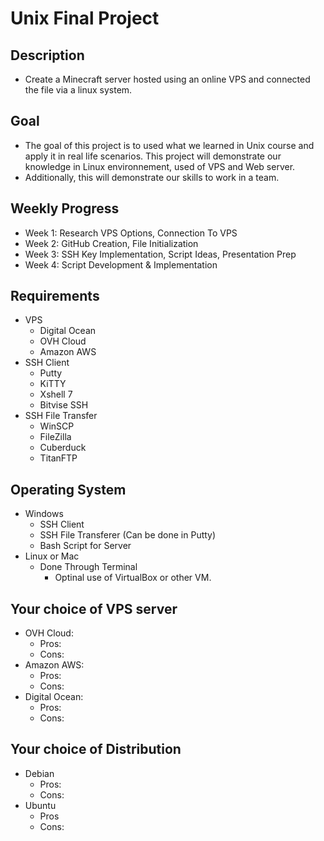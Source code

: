 # Unix Final Project

## Description 
- Create a Minecraft server hosted using an online VPS and connected the file via a linux system.

## Goal
- The goal of this project is to used what we learned in Unix course and apply it in real life scenarios. This project will demonstrate our knowledge in Linux environnement, used of VPS and Web server.
- Additionally, this will demonstrate our skills to work in a team.

## Weekly Progress
- Week 1: Research VPS Options, Connection To VPS
- Week 2: GitHub Creation, File Initialization
- Week 3: SSH Key Implementation, Script Ideas, Presentation Prep
- Week 4: Script Development & Implementation

## Requirements 
- VPS
  - Digital Ocean
  - OVH Cloud
  - Amazon AWS
- SSH Client
  - Putty
  - KiTTY
  - Xshell 7
  - Bitvise SSH
- SSH File Transfer
  - WinSCP
  - FileZilla
  - Cuberduck
  - TitanFTP

## Operating System

- Windows
    - SSH Client
    - SSH File Transferer (Can be done in Putty)
    - Bash Script for Server
- Linux or Mac
    - Done Through Terminal
      - Optinal use of VirtualBox or other VM.
  
## Your choice of VPS server
  - OVH Cloud:
    - Pros:
    - Cons:
  - Amazon AWS:
    - Pros:
    - Cons:
  - Digital Ocean:
    - Pros:
    - Cons:
## Your choice of Distribution
  - Debian
    - Pros:
    - Cons:
  - Ubuntu
    - Pros
    - Cons:
